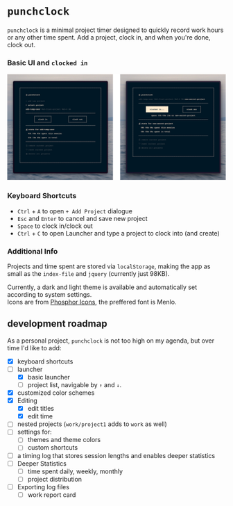 # `punchclock`

`punchclock` is a minimal project timer designed to quickly record work hours or any other time spent.
Add a project, clock in, and when you're done, clock out.

### Basic UI and `clocked in`
<img src="res/ui.png">

### Keyboard Shortcuts

- `Ctrl` + `A` to open `+ Add Project` dialogue
- `Esc` and `Enter` to cancel and save new project
- `Space` to clock in/clock out
- `Ctrl` + `C` to open Launcher and type a project to clock into (and create)

### Additional Info

Projects and time spent are stored via `localStorage`, making the app as small as the `index-file` and `jquery` (currently just 98KB).

Currently, a dark and light theme is available and automatically set according to system settings.<br>
Icons are from [Phosphor Icons](https://phosphoricons.com/), the preffered font is Menlo.

## development roadmap

As a personal project, `punchclock` is not too high on my agenda, but over time I'd like to add:

- [x] keyboard shortcuts
- [ ] launcher
	- [x] basic launcher
	- [ ] project list, navigable by `↑` and `↓`.
- [x] customized color schemes
- [x] Editing
	- [x] edit titles
	- [x] edit time
- [ ] nested projects (`work/project1` adds to `work` as well)
- [ ] settings for:
	- [ ] themes and theme colors
	- [ ] custom shortcuts
- [ ] a timing log that stores session lengths and enables deeper statistics
- [ ] Deeper Statistics
	- [ ] time spent daily, weekly, monthly
	- [ ] project distribution
- [ ] Exporting log files
	- [ ] work report card
